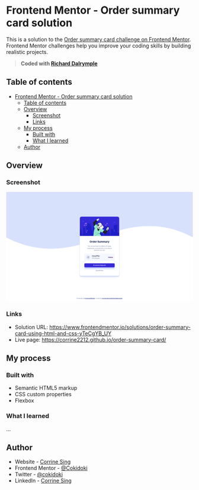 # Frontend Mentor - Order summary card solution

This is a solution to the [Order summary card challenge on Frontend Mentor](https://www.frontendmentor.io/challenges/order-summary-component-QlPmajDUj). Frontend Mentor challenges help you improve your coding skills by building realistic projects.   

> **Coded with [Richard Dalrymple](https://github.com/Tcherin)**

## Table of contents

- [Frontend Mentor - Order summary card solution](#frontend-mentor---order-summary-card-solution)
  - [Table of contents](#table-of-contents)
  - [Overview](#overview)
    - [Screenshot](#screenshot)
    - [Links](#links)
  - [My process](#my-process)
    - [Built with](#built-with)
    - [What I learned](#what-i-learned)
  - [Author](#author)

## Overview

### Screenshot

![](./images/Frontend%20Mentor_Order%20summary%20card.png) 

### Links

- Solution URL: https://www.frontendmentor.io/solutions/order-summary-card-using-html-and-css-yTeCgYB_UY
- Live page: https://corrine2212.github.io/order-summary-card/

## My process

### Built with

- Semantic HTML5 markup
- CSS custom properties
- Flexbox


### What I learned

...

## Author

- Website - [Corrine Sing](https://www.your-site.com)
- Frontend Mentor - [@Cokidoki](https://www.frontendmentor.io/profile/Cokidoki)
- Twitter - [@cokidoki](https://www.twitter.com/cokidoki)
- LinkedIn - [Corrine Sing](https://www.linkedin.com/in/corrine-sing-a27735b2/)